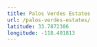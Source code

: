 ```yaml
---
title: Palos Verdes Estates
url: /palos-verdes-estates/
latitude: 33.7872386
longitude: -118.401813
---
```


